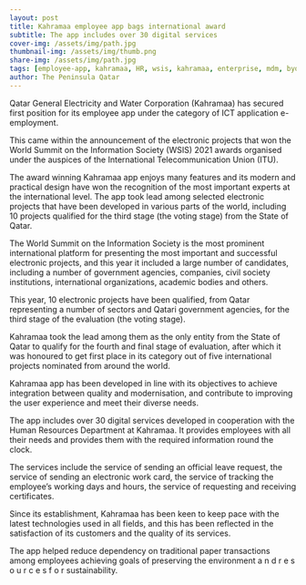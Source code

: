 ```yaml
---
layout: post
title: Kahramaa employee app bags international award
subtitle: The app includes over 30 digital services
cover-img: /assets/img/path.jpg
thumbnail-img: /assets/img/thumb.png
share-img: /assets/img/path.jpg
tags: [employee-app, kahramaa, HR, wsis, kahramaa, enterprise, mdm, byod, ui/ux]
author: The Peninsula Qatar
---
```

Qatar General Electricity and Water Corporation (Kahramaa) has secured first position for its employee app under the category of ICT application e-employment.

This came within the announcement of the electronic projects that won the World Summit on the Information Society (WSIS) 2021 awards organised under the auspices of the International Telecommunication Union (ITU).

The award winning Kahramaa app enjoys many features and its modern and practical design have won the recognition of the most important experts at the international level. The app took lead among selected electronic projects that have been developed in various parts of the world, including 10 projects qualified for the third stage (the voting stage) from the State of Qatar.

The World Summit on the Information Society is the most prominent international platform for presenting the most important and successful electronic projects, and this year it included a large number of candidates, including a number of government agencies, companies, civil society institutions, international organizations, academic bodies and others.

This year, 10 electronic projects have been qualified, from Qatar representing a number of sectors and Qatari government agencies, for the third stage of the evaluation (the voting stage).

Kahramaa took the lead among them as the only entity from the State of Qatar to qualify for the fourth and final stage of evaluation, after which it was honoured to get first place in its category out of five international projects nominated from around the world.

Kahramaa app has been developed in line with its objectives to achieve integration between quality and modernisation, and contribute to improving the user experience and meet their diverse needs.

The app includes over 30 digital services developed in cooperation with the Human Resources Department at Kahramaa. It provides employees with all their needs and provides them with the required information round the clock.

The services include the service of sending an official leave request, the service of sending an electronic work card, the service of tracking the employee’s working days and hours, the service of requesting and receiving certificates.

Since its establishment, Kahramaa has been keen to keep pace with the latest technologies used in all fields, and this has been reflected in the satisfaction of its customers and the quality of its services.

The app helped reduce dependency on traditional paper transactions among employees achieving goals of preserving the environment a n d r e s o u r c e s f o r sustainability.
